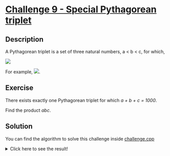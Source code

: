 # [Challenge 9 - Special Pythagorean triplet](https://projecteuler.net/problem=9)

## Description

A Pythagorean triplet is a set of three natural numbers, a < b < c, for which,

<img src="https://render.githubusercontent.com/render/math?math=a^{2}%2Bb^{2} = c^{2}">

For example, <img src="https://render.githubusercontent.com/render/math?math=3^{2}%2B4^{2} = 9%2B16 = 25 = 5^{2}">.

## Exercise

There exists exactly one Pythagorean triplet for which _a + b + c = 1000_.

Find the product _abc_.

## Solution

You can find the algorithm to solve this challenge inside [challenge.cpp](challenge.cpp)

<details>
  <summary>Click here to see the result!</summary>

  Result is: `31,875,000`
</details>
